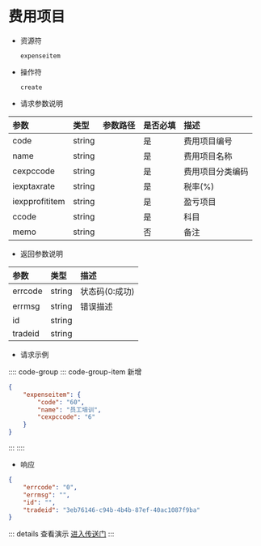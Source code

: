 # 费用项目

- 资源符

  `expenseitem`
  
- 操作符

  `create`

- 请求参数说明

|参数|类型|参数路径|是否必填|描述|
|:-|:-|:-|:-|:-|
|code|string||是|费用项目编号|
|name|string||是|费用项目名称|
|cexpccode|string||是|费用项目分类编码|
|iexptaxrate|string||是|税率(%)|
|iexpprofititem|string||是|盈亏项目|
|ccode|string||是|科目|
|memo|string||否|备注|

- 返回参数说明

|参数|类型|描述|
|:-|:-|:-|
|errcode|string|状态码(0:成功)|
|errmsg|string|错误描述|
|id|string||
|tradeid|string||

- 请求示例

:::: code-group
::: code-group-item 新增

```json
{
    "expenseitem": {
        "code": "60",
        "name": "员工培训",
        "cexpccode": "6"
    }
}
```

:::
::::

- 响应

```json
{
    "errcode": "0",
    "errmsg": "",
    "id": "",
    "tradeid": "3eb76146-c94b-4b4b-87ef-40ac1087f9ba"
}
```

::: details 查看演示
[进入传送门](/images/erp/gif/expenseitem.gif)
:::
